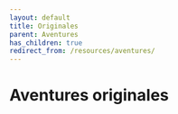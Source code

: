 ```yaml
---
layout: default
title: Originales
parent: Aventures
has_children: true
redirect_from: /resources/aventures/
---
```


# Aventures originales
